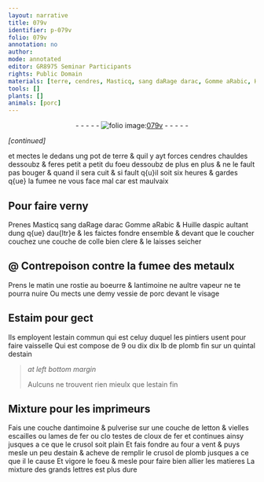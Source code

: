 ```yaml
---
layout: narrative
title: 079v
identifier: p-079v
folio: 079v
annotation: no
author:
mode: annotated
editor: GR8975 Seminar Participants
rights: Public Domain
materials: [terre, cendres, Masticq, sang daRage darac, Gomme aRabic, Huille daspic, colle, metaulx, rostie, boeurre, antimoine, vessie de porc, Estaim, estain commun, plomb, estain, letton, escailles, fer]
tools: []
plants: []
animals: [porc]
---
```


<div class="folio" align="center">- - - - - <a href="http://gallica.bnf.fr/ark:/12148/btv1b10500001g/f164.image" target="_blank"><img src="https://cu-mkp.github.io/2017-workshop-edition/assets/photo-icon.png" alt="folio image: " style="display:inline-block; margin-bottom:-3px;"/>079v</a> - - - - - </div>  
 
*[continued]*
  
et mectes le dedans ung pot de <span class="m">terre</span> & quil y ayt
 forces <span class="m">cendres</span> chauldes dessoubz & feres petit a
 petit du foeu dessoubz de plus en plus & ne le
 fault pas bouger & quand il sera cuit & si fault
 q{u}il soit six heures & gardes q{ue} la fumee ne vous
 face mal car est maulvaix

 
  

## Pour faire verny

 
Prenes <span class="m">Masticq</span> <span class="m">sang daRage darac</span> <span class="m">Gomme aRabic</span> &
 <span class="m">Huille daspic</span> aultant dung q{ue} dau{ltr}e & les faictes
 fondre ensemble & devant que le coucher couchez une
 couche de <span class="m">colle</span> bien clere & le laisses seicher

 
  

## @ Contrepoison contre la fumee des <span class="m">metaulx</span>

 
Prens le matin une <span class="m">rostie</span> au <span class="m">boeurre</span> & l<span class="m">antimoine</span> ne
 aultre vapeur ne te pourra nuire Ou mects une demy <span class="m">vessie
 de <span class="al">porc</span></span> devant le visage

 
  

## <span class="m">Estaim</span> pour gect

 
Ils employent l<span class="m">estain commun</span> qui est celuy duquel les
 <span class="pro">pintiers</span> usent pour faire vaisselle Qui est compose
 de 9 ou dix dix lb de <span class="m">plomb</span> fin sur un quintal d<span class="m">estain</span>
 
> *at left bottom margin*
> 
> Aulcuns ne trouvent
 rien mieulx que l<span class="m">estain</span>
 fin

 
  

## Mixture pour les <span class="pro">imprimeurs</span>

 
Fais une couche d<span class="m">antimoine</span> & pulverise sur une couche de <span class="m">letton</span> & vielles
 <span class="m">escailles</span> ou lames de <span class="m">fer</span> ou clo testes de cloux de <span class="m">fer</span> et
 continues ainsy jusques a ce que le crusol soit plain Et
 fais fondre au four a vent & puys mesle un peu d<span class="m">estain</span> &
 acheve de remplir le crusol de <span class="m">plomb</span> jusques a ce que il
 le cause Et vigore le foeu & mesle pour faire bien allier
 les matieres La mixture des grands lettres est plus dure


